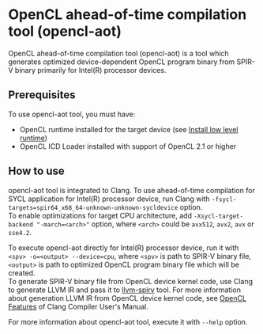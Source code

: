 # OpenCL ahead-of-time compilation tool (opencl-aot)

OpenCL ahead-of-time compilation tool (opencl-aot) is a tool which generates optimized device-dependent OpenCL program 
binary from SPIR-V binary primarily for Intel(R) processor devices.

## Prerequisites

To use opencl-aot tool, you must have: 
* OpenCL runtime installed for the target device (see [Install low level runtime](../sycl/doc/GetStartedWithSYCLCompiler.md))
* OpenCL ICD Loader installed with support of OpenCL 2.1 or higher

## How to use

opencl-aot tool is integrated to Clang. To use ahead-of-time compilation for SYCL application for 
Intel(R) processor device, run Clang with `-fsycl-targets=spir64_x68_64-unknown-unknown-sycldevice` option.  
To enable optimizations for target CPU architecture, add `-Xsycl-target-backend "-march=<arch>"` option, where `<arch>` 
could be `avx512`, `avx2`, `avx` or `sse4.2`.  

To execute opencl-aot directly for Intel(R) processor device, run it with `<spv> -o=<output> --device=cpu`, where `<spv>` is 
path to SPIR-V binary file, `<output>` is path to optimized OpenCL program binary file which will be created.  
To generate SPIR-V binary file from OpenCL device kernel code, use Clang to generate LLVM IR and pass it to 
[llvm-spirv](https://github.com/KhronosGroup/SPIRV-LLVM-Translator) tool. For more 
information about generation LLVM IR from OpenCL device kernel code, see 
[OpenCL Features](https://clang.llvm.org/docs/UsersManual.html#opencl-features) of Clang Compiler User's Manual.  

For more information about opencl-aot tool, execute it with `--help` option.
